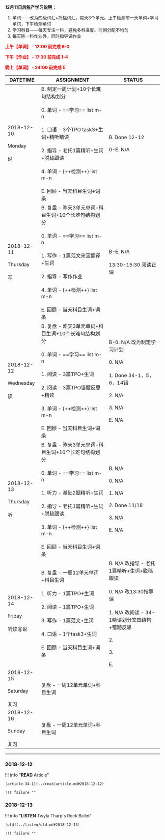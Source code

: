 **12月11日后脱产学习说明：**

1. 单词——改为四级词汇+托福词汇，每天3个单元。上午检测前一天单词+学习单词，下午检测单词
2. 学习科目——每天专注一科，避免多科进度、时间分配不均匀
3. 每天除一科作业外，同时指导课作业

**<font color='red'>上午【单词】 - 12:00 前完成 B-0</font>**

**<font color='red'>下午【作业】 - 17:30 前完成 1-4</font>**

**<font color='red'>晚上【单词】 - 24:00 前完成 E</font>**

DATETIME |  ASSIGNMENT | STATUS
------------ | ------------- | -------------
2018-12-10 <br><br> Monday <br><br>说 | B. 制定一周计划+10个长难句结构划分<br><br>0. 单词 - ==学习== list m-n<br><br>1. 口语 - 3个TPO task3+生词+精听精读<br><br>2. 指导 - 老托1篇精听+生词+脱稿跟读<br><br>4. 单词 - {++检测++} list m-n<br><br>E. 回顾 - 当天科目生词+词条 | B. Done 12-12<br><br>0-E. N/A
2018-12-11 <br><br> Thursday <br><br>写 | B. 复盘 - 昨天3单元单词+科目生词+10个长难句结构划分<br><br>0. 单词 - ==学习== list m-n<br><br>1. 写作 - 1篇范文来回翻译+生词<br><br> 2. 指导 - 写作作业 <br><br>4. 单词 - {++检测++} list m-n<br><br>E. 回顾 - 当天科目生词+词条  | B-E. N/A<br><br>13:30-15:30 阅读正课
2018-12-12 <br><br> Wednesday <br><br>读 | B. 复盘 - 昨天3单元单词+科目生词+10个长难句结构划分<br><br>0. 单词 - ==学习== list m-n<br><br>1. 阅读 - 3篇TPO+生词<br><br>2. 阅读 - 3篇TPO错题反思+精读<br><br>3. 单词 - {++检测++} list m-n<br><br>E. 回顾 - 当天科目生词+词条 | B-0. N/A 改为制定学习计划<br><br>0. N/A<br><br>1. Done 34-1，5，6，14错<br><br>2. N/A <br><br>3.  N/A<br><br>E. N/A
2018-12-13 <br><br> Thursday <br><br>听 | B. 复盘 - 昨天3单元单词+科目生词+10个长难句结构划分<br><br>0. 单词 - ==学习== list m-n<br><br>1. 听力 - 基础2题精听+生词<br><br>2. 指导 - 老托1篇精听+生词+脱稿跟读 <br><br>3. 单词 - {++检测++} list m-n<br><br>E. 回顾 - 当天科目生词+词条 | B. N/A<br><br>0. N/A<br><br>1. N/A<br><br>2. Done 11/18<br><br>3. N/A<br><br>E. N/A
2018-12-14 <br><br> Friday  <br><br>听读写说  | B. 复盘 - 一周12单元单词+科目生词<br><br>1. 听力 - 1篇TPO+生词<br><br> 2. 阅读 - 1篇TPO+生词<br><br>3. 写作 - 1篇范文+生词 <br><br>4. 口语 - 1个task3+生词<br><br>E. 回顾 - 当天科目生词+词条 | B. N/A 改指导 - 老托1篇精听+生词+脱稿跟读<br><br>0. N/A 改13:30指导课<br><br>1. N/A 改阅读 - 34-1精读划分文章结构+错题反思<br><br>2. <br><br>3. <br><br>E.
2018-12-15 <br><br> Saturday <br><br>复习 | 复盘 - 一周12单元单词+科目生词 | 
2018-12-16 <br><br> Sunday <br><br>复习 | 复盘 - 一周12单元单词+科目生词 | 


----

### 2018-12-12

!!! info "**READ** Article"
    
    [article-34-1](../read/article.md#2018-12-12)
    
    !!! failure ""
    
### 2018-12-13

!!! info "**LISTEN** Twyla Tharp's Rock Ballet"
    
    [old](../listen/old.md#2018-12-13)
    
    !!! failure ""
    
